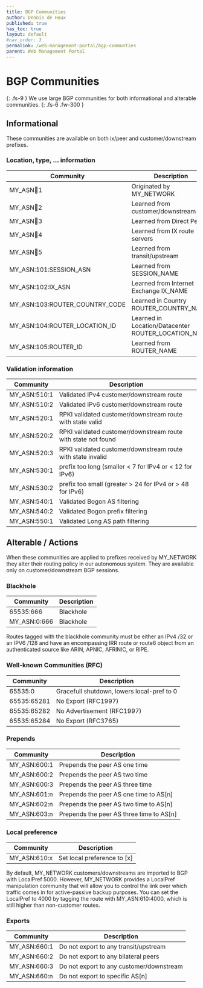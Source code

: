 ```yaml
---
title: BGP Communities
author: Dennis de Houx
published: true
has_toc: true
layout: default
#nav_order: 3
permalink: /web-management-portal/bgp-communties
parent: Web Management Portal
---
```


# BGP Communities

{: .fs-9 }
We use large BGP communities for both informational and alterable communities.
{: .fs-6 .fw-300 }

## Informational

These communities are available on both ix/peer and customer/downstream prefixes.

### Location, type, ... information

| Community                      | Description                                         |
| ------------------------------ | --------------------------------------------------- |
| MY_ASN:100:1                   | Originated by MY_NETWORK                            |
| MY_ASN:100:2                   | Learned from customer/downstream                    |
| MY_ASN:100:3                   | Learned from Direct Peer                            |
| MY_ASN:100:4                   | Learned from IX route servers                       |
| MY_ASN:100:5                   | Learned from transit/upstream                       |
| MY_ASN:101:SESSION_ASN         | Learned from SESSION_NAME                           |
| MY_ASN:102:IX_ASN              | Learned from Internet Exchange IX_NAME              |
| MY_ASN:103:ROUTER_COUNTRY_CODE | Learned in Country ROUTER_COUNTRY_NAME              |
| MY_ASN:104:ROUTER_LOCATION_ID  | Learned in Location/Datacenter ROUTER_LOCATION_NAME |
| MY_ASN:105:ROUTER_ID           | Learned from ROUTER_NAME                            |

### Validation information

| Community    | Description                                                   |
| ------------ | ------------------------------------------------------------- |
| MY_ASN:510:1 | Validated IPv4 customer/downstream route                      |
| MY_ASN:510:2 | Validated IPv6 customer/downstream route                      |
| MY_ASN:520:1 | RPKI validated customer/downstream route with state valid     |
| MY_ASN:520:2 | RPKI validated customer/downstream route with state not found |
| MY_ASN:520:3 | RPKI validated customer/downstream route with state invalid   |
| MY_ASN:530:1 | prefix too long (smaller < 7 for IPv4 or < 12 for IPv6)       |
| MY_ASN:530:2 | prefix too small (greater > 24 for IPv4 or > 48 for IPv6)     |
| MY_ASN:540:1 | Validated Bogon AS filtering                                  |
| MY_ASN:540:2 | Validated Bogon prefix filtering                              |
| MY_ASN:550:1 | Validated Long AS path filtering                              |

## Alterable / Actions

When these communities are applied to prefixes received by MY_NETWORK they alter their routing policy in our autonomous system. They are available only on customer/downstream BGP sessions.

### Blackhole

| Community    | Description |
| ------------ | ----------- |
| 65535:666    | Blackhole   |
| MY_ASN:0:666 | Blackhole   |

Routes tagged with the blackhole community must be either an IPv4 /32 or an IPV6 /128 and have an encompassing IRR route or route6 object from an authenticated source like ARIN, APNIC, AFRINIC, or RIPE.

### Well-known Communities (RFC)

| Community   | Description                                |
| ----------- | ------------------------------------------ |
| 65535:0     | Gracefull shutdown, lowers local-pref to 0 |
| 65535:65281 | No Export (RFC1997)                        |
| 65535:65282 | No Advertisement (RFC1997)                 |
| 65535:65284 | No Export (RFC3765)                        |

### Prepends

| Community    | Description                              |
| ------------ | ---------------------------------------- |
| MY_ASN:600:1 | Prepends the peer AS one time            |
| MY_ASN:600:2 | Prepends the peer AS two time            |
| MY_ASN:600:3 | Prepends the peer AS three time          |
| MY_ASN:601:n | Prepends the peer AS one time to AS[n]   |
| MY_ASN:602:n | Prepends the peer AS two time to AS[n]   |
| MY_ASN:603:n | Prepends the peer AS three time to AS[n] |

### Local preference

| Community    | Description                 |
| ------------ | --------------------------- |
| MY_ASN:610:x | Set local preference to [x] |

By default, MY_NETWORK customers/downstreams are imported to BGP with LocalPref 5000. However, MY_NETWORK provides a LocalPref manipulation community that will allow you to control the link over which traffic comes in for active-passive backup purposes. You can set the LocalPref to 4000 by tagging the route with MY_ASN:610:4000, which is still higher than non-customer routes.

### Exports

| Community    | Description                              |
| ------------ | ---------------------------------------- |
| MY_ASN:660:1 | Do not export to any transit/upstream    |
| MY_ASN:660:2 | Do not export to any bilateral peers     |
| MY_ASN:660:3 | Do not export to any customer/downstream |
| MY_ASN:660:n | Do not export to specific AS[n]          |
